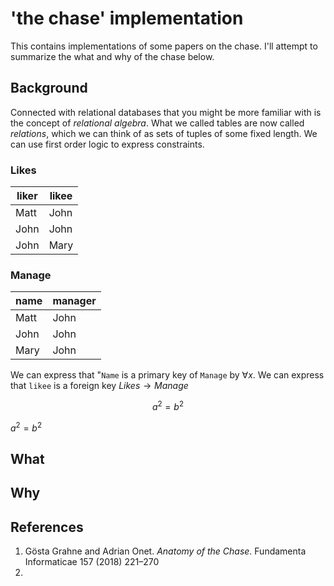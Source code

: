 <!--
    To generate the readme, run:

    python -m readme2tex --output README.md .README.md
-->

# 'the chase' implementation

This contains implementations of some papers on the chase. I'll attempt to summarize the what and why of the chase below.

## Background

Connected with relational databases that you might be more familiar with is the concept of *relational algebra*. What we called tables are now called *relations*, which we can think of as sets of tuples of some fixed length. We can use first order logic to express constraints.

### Likes
| liker| likee |
|------|--------|
| Matt | John   |
| John  |  John |
| John | Mary   |
### Manage
|  name| manager |
|------|--------|
| Matt | John   |
| John |  John |
| Mary | John   |

We can express that "`Name` is a primary key of `Manage` by $\forall x$. We can express that `likee` is a foreign key $Likes \rightarrow Manage$

$$a^2 = b^2$$

$a^2 = b^2$


## What

## Why

## References
1. Gösta Grahne and Adrian Onet. *Anatomy of the Chase*. Fundamenta Informaticae 157 (2018) 221–270
2.